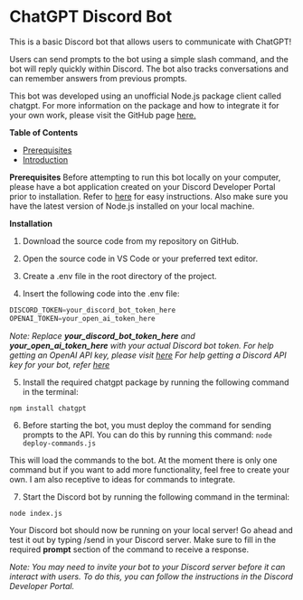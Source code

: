 # **ChatGPT Discord Bot**

This is a basic Discord bot that allows users to communicate with ChatGPT! 

Users can send prompts to the bot using a simple slash command, and the bot will reply quickly within Discord. The bot also tracks conversations and can remember answers from previous prompts.

This bot was developed using an unofficial Node.js package client called chatgpt. For more information on the package and how to integrate it for your own work, please visit the GitHub page [here.](https://github.com/transitive-bullshit/chatgpt-api)


**Table of Contents**
    
- [Prerequisites](#prerequisites)
- [Introduction](#introduction)

<a name="prerequisites"></a>
**Prerequisites**
Before attempting to run this bot locally on your computer, please have a bot application created on your Discord Developer Portal prior to installation. Refer to [here](https://discordjs.guide/preparations/setting-up-a-bot-application.html) for easy instructions.
Also make sure you have the latest version of Node.js installed on your local machine.


<a name="introduction"></a>
**Installation**
1. Download the source code from my repository on GitHub.

2. Open the source code in VS Code or your preferred text editor.

3. Create a .env file in the root directory of the project.

4. Insert the following code into the .env file:

```javascript
DISCORD_TOKEN=your_discord_bot_token_here
OPENAI_TOKEN=your_open_ai_token_here
```

_Note: Replace **your_discord_bot_token_here** and **your_open_ai_token_here** with your actual Discord bot token. 
For help getting an OpenAI API key, please visit [here](https://help.openai.com/en/articles/4936850-where-do-i-find-my-secret-api-key)
For help getting a Discord API key for your bot, refer [here](https://docs.discordbotstudio.org/setting-up-dbs/finding-your-bot-token)_

5. Install the required chatgpt package by running the following command in the terminal:
```terminal
npm install chatgpt
```

6. Before starting the bot, you must deploy the command for sending prompts to the API. You can do this by running this command:
```node deploy-commands.js```

This will load the commands to the bot. At the moment there is only one command but if you want to add more functionality, feel free to create your own. I am also receptive to ideas for commands to integrate. 

7. Start the Discord bot by running the following command in the terminal:

```
node index.js
```

Your Discord bot should now be running on your local server! Go ahead and test it out by typing /send in your Discord server. Make sure to fill in the required **prompt** section of the command to receive a response.

_Note: You may need to invite your bot to your Discord server before it can interact with users. To do this, you can follow the instructions in the Discord Developer Portal._
